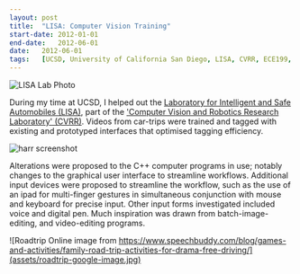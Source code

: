 ```yaml
---
layout:	post
title:	"LISA: Computer Vision Training"
start-date:	2012-01-01
end-date:	2012-06-01
date:	2012-06-01
tags:	[UCSD, University of California San Diego, LISA, CVRR, ECE199, Independent Study, Computer Vision, GUI]
---
```


![LISA Lab Photo](assets/Audi-LISA.jpg)

During my time at UCSD, I helped out the [Laboratory for Intelligent and Safe Automobiles (LISA)](http://cvrr.ucsd.edu/LISA/), part of the ['Computer Vision and Robotics Research Laboratory' (CVRR)](http://cvrr.ucsd.edu). Videos from car-trips were trained and tagged with existing and prototyped interfaces that optimised tagging efficiency.

![harr screenshot](assets/harr-screen-1.png)

Alterations were proposed to the C++ computer programs in use; notably changes to the graphical user interface to streamline workflows. Additional input devices were proposed to streamline the workflow, such as the use of an ipad for multi-finger gestures in simultaneous conjunction with mouse and keyboard for precise input. Other input forms investigated included voice and digital pen. Much inspiration was drawn from batch-image-editing, and video-editing programs.

![Roadtrip Online image from https://www.speechbuddy.com/blog/games-and-activities/family-road-trip-activities-for-drama-free-driving/](assets/roadtrip-google-image.jpg)

